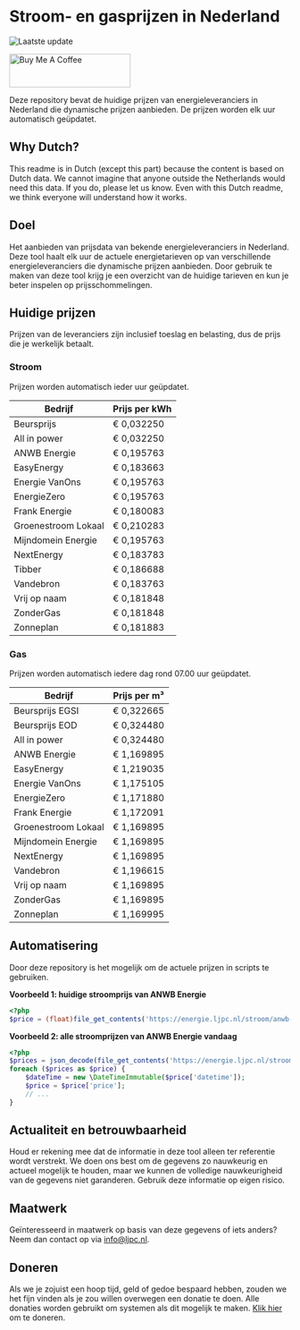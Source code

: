 # Stroom- en gasprijzen in Nederland

![Laatste update](https://img.shields.io/badge/laatste%20update-2025--04--13%2006%3A00%20CET-brightgreen)

<a href="https://www.buymeacoffee.com/Lars-" target="_blank"><img src="https://cdn.buymeacoffee.com/buttons/v2/default-orange.png" alt="Buy Me A Coffee" height="60" style="height: 60px !important;width: 217px !important;" ></a>

Deze repository bevat de huidige prijzen van energieleveranciers in Nederland die dynamische prijzen aanbieden. De prijzen worden elk uur automatisch geüpdatet.

## Why Dutch?

This readme is in Dutch (except this part) because the content is based on Dutch data. We cannot imagine that anyone outside the Netherlands would need this data. If you do, please let us know. Even with this Dutch readme, we think
everyone will understand how it works.

## Doel

Het aanbieden van prijsdata van bekende energieleveranciers in Nederland. Deze tool haalt elk uur de actuele energietarieven op van verschillende energieleveranciers die dynamische prijzen aanbieden. Door gebruik te maken van deze tool
krijg je een overzicht van de huidige tarieven en kun je beter inspelen op prijsschommelingen.

## Huidige prijzen

Prijzen van de leveranciers zijn inclusief toeslag en belasting, dus de prijs die je werkelijk betaalt.

### Stroom

Prijzen worden automatisch ieder uur geüpdatet.

 Bedrijf | Prijs per kWh 
---------|---------------
Beursprijs | € 0,032250
All in power | € 0,032250
ANWB Energie | € 0,195763
EasyEnergy | € 0,183663
Energie VanOns | € 0,195763
EnergieZero | € 0,195763
Frank Energie | € 0,180083
Groenestroom Lokaal | € 0,210283
Mijndomein Energie | € 0,195763
NextEnergy | € 0,183783
Tibber | € 0,186688
Vandebron | € 0,183763
Vrij op naam | € 0,181848
ZonderGas | € 0,181848
Zonneplan | € 0,181883


### Gas

Prijzen worden automatisch iedere dag rond 07.00 uur geüpdatet.

 Bedrijf | Prijs per m³ 
---------|--------------
Beursprijs EGSI | € 0,322665
Beursprijs EOD | € 0,324480
All in power | € 0,324480
ANWB Energie | € 1,169895
EasyEnergy | € 1,219035
Energie VanOns | € 1,175105
EnergieZero | € 1,171880
Frank Energie | € 1,172091
Groenestroom Lokaal | € 1,169895
Mijndomein Energie | € 1,169895
NextEnergy | € 1,169895
Vandebron | € 1,196615
Vrij op naam | € 1,169895
ZonderGas | € 1,169895
Zonneplan | € 1,169995


## Automatisering

Door deze repository is het mogelijk om de actuele prijzen in scripts te gebruiken.

**Voorbeeld 1: huidige stroomprijs van ANWB Energie**

```php
<?php
$price = (float)file_get_contents('https://energie.ljpc.nl/stroom/anwb-energie-nu.txt');

```

**Voorbeeld 2: alle stroomprijzen van ANWB Energie vandaag**

```php
<?php
$prices = json_decode(file_get_contents('https://energie.ljpc.nl/stroom/all-in-power-vandaag.json'),true);
foreach ($prices as $price) {
    $dateTime = new \DateTimeImmutable($price['datetime']);
    $price = $price['price'];
    // ...
}
```

## Actualiteit en betrouwbaarheid

Houd er rekening mee dat de informatie in deze tool alleen ter referentie wordt verstrekt. We doen ons best om de gegevens zo nauwkeurig en actueel mogelijk te houden, maar we kunnen de volledige nauwkeurigheid van de gegevens niet
garanderen. Gebruik deze informatie op eigen risico.

## Maatwerk

Geïnteresseerd in maatwerk op basis van deze gegevens of iets anders? Neem dan contact op
via [info@ljpc.nl](mailto:info@ljpc.nl?subject=Energie%20prijzen).

## Doneren

Als we je zojuist een hoop tijd, geld of gedoe bespaard hebben, zouden we het fijn vinden als je zou willen overwegen een
donatie te doen. Alle donaties worden gebruikt om systemen als dit mogelijk te
maken. [Klik hier](https://www.buymeacoffee.com/Lars-) om te doneren.
